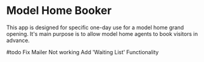 # Model Home Booker
This app is designed for specific one-day use for a model home grand opening. It's main purpose is to allow model home agents to book visitors in advance.

#todo
Fix Mailer Not working
Add 'Waiting List' Functionality
